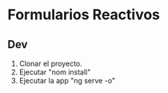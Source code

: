 # Formularios Reactivos

## Dev

1. Clonar el proyecto.
2. Ejecutar "nom install"
3. Ejecutar la app "ng serve -o"
